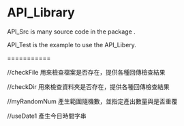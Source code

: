 API_Library
===========

API_Src is many source code in the package .

API_Test is the example to use the API_Libery.  

===========

//checkFile 用來檢查檔案是否存在，提供各種回傳檢查結果

//checkDir 用來檢查資料夾是否存在，提供各種回傳檢查結果
  
//myRandomNum	產生範圍隨機數，並指定產出數量與是否重覆

//useDate1 產生今日時間字串
  
